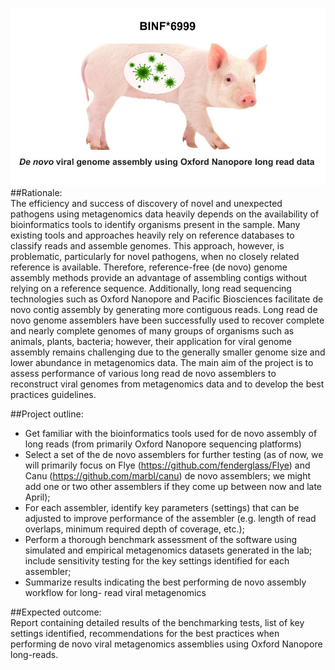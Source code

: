 ![BINF6999 piglet](binf-6999.jpg)  
##Rationale:  
The efficiency and success of discovery of novel and unexpected pathogens using metagenomics
data heavily depends on the availability of bioinformatics tools to identify organisms present in
the sample. Many existing tools and approaches heavily rely on reference databases to classify
reads and assemble genomes. This approach, however, is problematic, particularly for novel
pathogens, when no closely related reference is available. Therefore, reference-free (de novo)
genome assembly methods provide an advantage of assembling contigs without relying on a
reference sequence. Additionally, long read sequencing technologies such as Oxford Nanopore
and Pacific Biosciences facilitate de novo contig assembly by generating more contiguous reads.
Long read de novo genome assemblers have been successfully used to recover complete and
nearly complete genomes of many groups of organisms such as animals, plants, bacteria;
however, their application for viral genome assembly remains challenging due to the generally
smaller genome size and lower abundance in metagenomics data. The main aim of the project
is to assess performance of various long read de novo assemblers to reconstruct viral
genomes from metagenomics data and to develop the best practices guidelines.  
  
##Project outline:  
- Get familiar with the bioinformatics tools used for de novo assembly of long reads (from
primarily Oxford Nanopore sequencing platforms)  
- Select a set of the de novo assemblers for further testing (as of now, we will primarily
focus on Flye (https://github.com/fenderglass/Flye) and Canu
(https://github.com/marbl/canu) de novo assemblers; we might add one or two other
assemblers if they come up between now and late April);  
- For each assembler, identify key parameters (settings) that can be adjusted to improve
performance of the assembler (e.g. length of read overlaps, minimum required depth of
coverage, etc.);  
- Perform a thorough benchmark assessment of the software using simulated and empirical
metagenomics datasets generated in the lab; include sensitivity testing for the key settings
identified for each assembler;  
- Summarize results indicating the best performing de novo assembly workflow for long-
read viral metagenomics
  
##Expected outcome:  
Report containing detailed results of the benchmarking tests, list of key settings identified,
recommendations for the best practices when performing de novo viral metagenomics assemblies
using Oxford Nanopore long-reads.  
